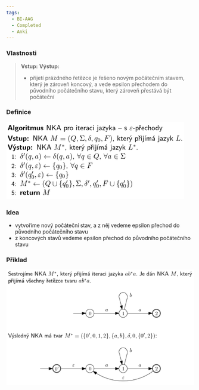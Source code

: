 ```yaml
---
tags:
  - BI-AAG
  - Completed
  - Anki
---
```


### Vlastnosti
> **Vstup:** 
> **Výstup:**
> - přijetí prázdného řetězce je řešeno novým počátečním stavem, který je zároveň koncový, a vede epsilon přechodem do původního počátečního stavu, který zároveň přestává být počáteční

### Definice
![](Attachments/Pasted%20image%2020231206234158.png)

### Idea
- vytvoříme nový počáteční stav, a z něj vedeme epsilon přechod do původního počátečního stavu
- z koncových stavů vedeme epsilon přechod do původního počátečního stavu

### Příklad
![](Attachments/Pasted%20image%2020231206234324.png)

